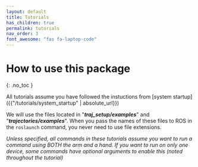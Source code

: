 ```yaml
---
layout: default
title: Tutorials
has_children: true
permalink: tutorials
nav_order: 3
font_awesome: "fas fa-laptop-code"
---
```



# <i class="{{ page.font_awesome }}"></i> How to use this package
{: .no_toc }

All tutorials assume you have followed the instuctions from [system startup]({{"/tutorials/system_startup" | absolute_url}})

We will use the files located in "**_traj_setup/examples_**" and "**_trajectories/examples_**". When you pass the names of these files to ROS in the `roslaunch` command, you never need to use file extensions.


_Unless specified, all commands in these tutorials assume you want to run a command using BOTH the arm and a hand. If you want to run on only one device, some commands have optional arguments to enable this (noted throughout the tutorial)_




